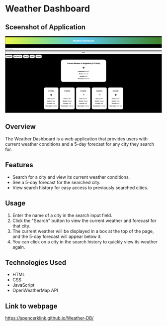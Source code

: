 # Weather Dashboard

## Sceenshot of Application 
![alt text](assets/images/weather-db.jpeg "screenshot of App")

## Overview
The Weather Dashboard is a web application that provides users with current weather conditions and a 5-day forecast for any city they search for.

## Features
- Search for a city and view its current weather conditions.
- See a 5-day forecast for the searched city.
- View search history for easy access to previously searched cities.

## Usage
1. Enter the name of a city in the search input field.
2. Click the "Search" button to view the current weather and forecast for that city.
3. The current weather will be displayed in a box at the top of the page, and the 5-day forecast will appear below it.
4. You can click on a city in the search history to quickly view its weather again.

## Technologies Used
- HTML
- CSS
- JavaScript
- OpenWeatherMap API

## Link to webpage

https://spencerklink.github.io/Weather-DB/